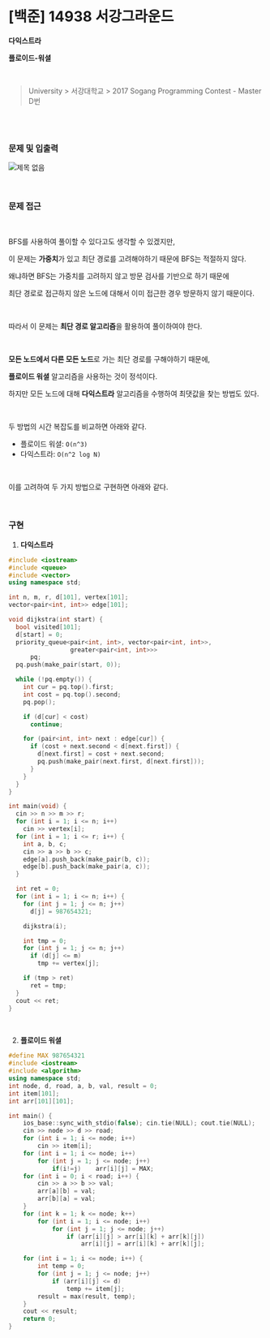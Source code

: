# [백준] 14938 서강그라운드

**다익스트라**

**플로이드-워셜**

<br>

> University > 서강대학교 > 2017 Sogang Programming Contest - Master D번

<br>
<br>

### 문제 및 입출력


![제목 없음](https://user-images.githubusercontent.com/56579239/193405692-05eca1bb-96e0-4050-a7dd-46c9fea394d9.png)

<br>


### 문제 접근

<br>

BFS를 사용하여 풀이할 수 있다고도 생각할 수 있겠지만, 

이 문제는 **가중치**가 있고 최단 경로를 고려해야하기 때문에 BFS는 적절하지 않다.

왜냐하면 BFS는 가중치를 고려하지 않고 방문 검사를 기반으로 하기 때문에

최단 경로로 접근하지 않은 노드에 대해서 이미 접근한 경우 방문하지 않기 때문이다.

<br>

따라서 이 문제는 **최단 경로 알고리즘**을 활용하여 풀이하여야 한다.

<br>

**모든 노드에서 다른 모든 노드**로 가는 최단 경로를 구해야하기 때문에,

**플로이드 워셜** 알고리즘을 사용하는 것이 정석이다.

하지만 모든 노드에 대해 **다익스트라** 알고리즘을 수행하여 최댓값을 찾는 방법도 있다.

<br>

두 방법의 시간 복잡도를 비교하면 아래와 같다.

- 플로이드 워셜: `O(n^3)`
- 다익스트라: `O(n^2 log N)`

<br>

이를 고려하여 두 가지 방법으로 구현하면 아래와 같다.

<br>

### 구현

1. **다익스트라**

```cpp
#include <iostream>
#include <queue>
#include <vector>
using namespace std;

int n, m, r, d[101], vertex[101];
vector<pair<int, int>> edge[101];

void dijkstra(int start) {
  bool visited[101];
  d[start] = 0;
  priority_queue<pair<int, int>, vector<pair<int, int>>,
                 greater<pair<int, int>>>
      pq;
  pq.push(make_pair(start, 0));

  while (!pq.empty()) {
    int cur = pq.top().first;
    int cost = pq.top().second;
    pq.pop();

    if (d[cur] < cost)
      continue;

    for (pair<int, int> next : edge[cur]) {
      if (cost + next.second < d[next.first]) {
        d[next.first] = cost + next.second;
        pq.push(make_pair(next.first, d[next.first]));
      }
    }
  }
}

int main(void) {
  cin >> n >> m >> r;
  for (int i = 1; i <= n; i++)
    cin >> vertex[i];
  for (int i = 1; i <= r; i++) {
    int a, b, c;
    cin >> a >> b >> c;
    edge[a].push_back(make_pair(b, c));
    edge[b].push_back(make_pair(a, c));
  }

  int ret = 0;
  for (int i = 1; i <= n; i++) {
    for (int j = 1; j <= n; j++)
      d[j] = 987654321;

    dijkstra(i);

    int tmp = 0;
    for (int j = 1; j <= n; j++)
      if (d[j] <= m)
        tmp += vertex[j];

    if (tmp > ret)
      ret = tmp;
  }
  cout << ret;
}
```

<br>

2. **플로이드 워셜**

```cpp
#define MAX 987654321
#include <iostream>
#include <algorithm>
using namespace std;
int node, d, road, a, b, val, result = 0;
int item[101];
int arr[101][101];

int main() {
	ios_base::sync_with_stdio(false); cin.tie(NULL); cout.tie(NULL);
	cin >> node >> d >> road;
	for (int i = 1; i <= node; i++)
		cin >> item[i];
	for (int i = 1; i <= node; i++) 
		for (int j = 1; j <= node; j++) 
			if(i!=j)	arr[i][j] = MAX;
	for (int i = 0; i < road; i++) {
		cin >> a >> b >> val;
		arr[a][b] = val;
		arr[b][a] = val;
	}	
	for (int k = 1; k <= node; k++) 
		for (int i = 1; i <= node; i++) 
			for (int j = 1; j <= node; j++)
				if (arr[i][j] > arr[i][k] + arr[k][j])
					arr[i][j] = arr[i][k] + arr[k][j];

	for (int i = 1; i <= node; i++) {
		int temp = 0;
		for (int j = 1; j <= node; j++)
			if (arr[i][j] <= d)
				temp += item[j];
		result = max(result, temp);
	}
	cout << result;
	return 0;
}
```

